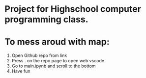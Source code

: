 # Project for Highschool computer programming class. 
# To mess aroud with map:
1. Open Github repo from link
2. Press . on the repo page to open web vscode
3. Go to main.ipynb and scroll to the bottom
4. Have fun
